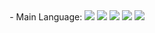 

<div align=center>
- Main Language: 
  <img src="https://img.shields.io/badge/java-05A800?style=plastic&logo=java&logoColor=white">
  <img src="https://img.shields.io/badge/c++-8500E5?style=for-the-badge&logo=c%2B%2B&logoColor=white">
  <img src="https://img.shields.io/badge/python-3776AB?style=for-the-badge&logo=python&logoColor=white">
  <img src="https://img.shields.io/badge/mysql-4479A1?style=for-the-badge&logo=mysql&logoColor=white">
  <img src="https://img.shields.io/badge/spring-6DB33F?style=for-the-badge&logo=spring&logoColor=white">
  <br>

